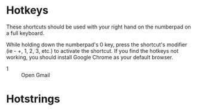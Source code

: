 # Hotkeys

These shortcuts should be used with your right hand on the numberpad on a full keyboard.

While holding down the numberpad's 0 key, press the shortcut's modifier (ie - +, 1, 2, 3, etc.) to activate the shortcut.  If you find the hotkeys not working, you should install Google Chrome as your default browser.

<dl>
<dt>1</dt>
<dd>Open Gmail</dd>
</dl>

# Hotstrings
